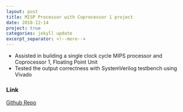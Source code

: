 ```yaml
---
layout: post
title: MISP Processor with Coprocessor 1 project
date: 2018-12-14
project: true
categories: jekyll update
excerpt_separator: <!--more-->
---
```


- Assisted in building a single clock cycle MIPS processor and Coprocessor 1, Floating Point Unit
- Tested the output correctness with SystemVerilog testbench using Vivado 

### Link
[Github Repo](https://github.com/kinming92/MISP-FPU-Processor)
